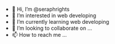 - 👋 Hi, I’m @seraphrights
- 👀 I’m interested in web developing
- 🌱 I’m currently learning web developing
- 💞️ I’m looking to collaborate on ...
- 📫 How to reach me ...

<!---
seraphrights/seraphrights is a ✨ special ✨ repository because its `README.md` (this file) appears on your GitHub profile.
You can click the Preview link to take a look at your changes.
--->
